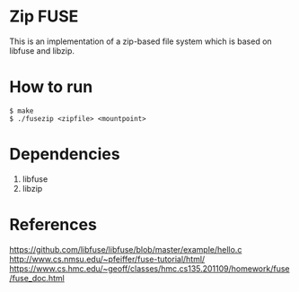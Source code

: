 Zip FUSE
========

This is an implementation of a zip-based file system which is based on libfuse and libzip.

How to run
==========

```
$ make
$ ./fusezip <zipfile> <mountpoint>
```

Dependencies
==================
1. libfuse
2. libzip

References
==========

https://github.com/libfuse/libfuse/blob/master/example/hello.c  
http://www.cs.nmsu.edu/~pfeiffer/fuse-tutorial/html/  
https://www.cs.hmc.edu/~geoff/classes/hmc.cs135.201109/homework/fuse/fuse_doc.html  
